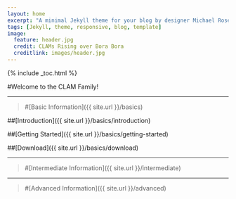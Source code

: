 ```yaml
---
layout: home
excerpt: "A minimal Jekyll theme for your blog by designer Michael Rose."
tags: [Jekyll, theme, responsive, blog, template]
image:
  feature: header.jpg
  credit: CLAMs Rising over Bora Bora
  creditlink: images/header.jpg
---
```


{% include _toc.html %}

#Welcome to the CLAM Family!

---

> #[<i class="fa fa-coffee fa-2x"></i>Basic Information]({{ site.url }}/basics)

##[Introduction]({{ site.url }}/basics/introduction)

##[Getting Started]({{ site.url }}/basics/getting-started)

##[Download]({{ site.url }}/basics/download)

---

> #[Intermediate Information]({{ site.url }}/intermediate)

---

> #[Advanced Information]({{ site.url }}/advanced)
